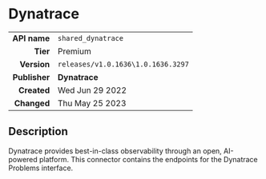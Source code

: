 # Dynatrace
| | |
|-:|-|
|**API name**|`shared_dynatrace`|
|**Tier**|Premium|
|**Version**|`releases/v1.0.1636\1.0.1636.3297`|
|**Publisher**|**Dynatrace**|
|**Created**|Wed Jun 29 2022|
|**Changed**|Thu May 25 2023|

## Description
Dynatrace provides best-in-class observability through an open, AI-powered platform. This connector contains the endpoints for the Dynatrace Problems interface.
